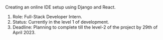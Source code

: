 Creating an online IDE setup using Django and React.

1. Role: Full-Stack Developer Intern.
2. Status: Currently in the level 1 of development.
3. Deadline: Planning to complete till the level-2 of the project by 29th of April 2023.